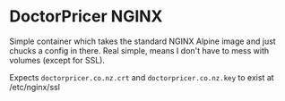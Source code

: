 # DoctorPricer NGINX

Simple container which takes the standard NGINX Alpine image and just chucks a config in there. Real simple, means I don't have to mess with volumes (except for SSL).

Expects `doctorpricer.co.nz.crt` and `doctorpricer.co.nz.key` to exist at /etc/nginx/ssl